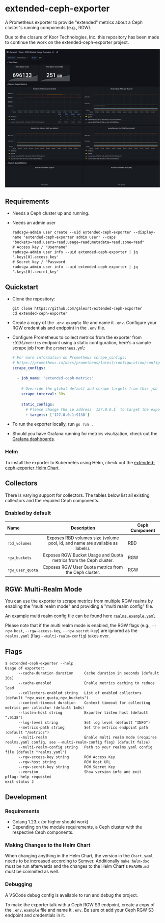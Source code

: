 # extended-ceph-exporter

A Prometheus exporter to provide "extended" metrics about a Ceph cluster's running components (e.g., RGW).

Due to the closure of Koor Technologies, Inc. this repository has been made to continue the work on the extended-ceph-exporter project.

[![Ceph - RGW Bucket Usage Overview Grafana Dashboard Screenshot](grafana/ceph-rgw-bucket-usage-overview.png)](grafana/)

## Requirements

* Needs a Ceph cluster up and running.

* Needs an admin user

    ```
    radosgw-admin user create --uid extended-ceph-exporter --display-name "extended-ceph-exporter admin user" --caps "buckets=read;users=read;usage=read;metadata=read;zone=read"
    # Access key / "Username"
    radosgw-admin user info --uid extended-ceph-exporter | jq '.keys[0].access_key'
    # Secret key / "Password
    radosgw-admin user info --uid extended-ceph-exporter | jq '.keys[0].secret_key'
    ```

## Quickstart

* Clone the repository:
  ```console
  git clone https://github.com/galexrt/extended-ceph-exporter
  cd extended-ceph-exporter
  ```

* Create a copy of the `.env.example` file and name it `.env`. Configure your RGW credentials and endpoint in the `.env` file.

* Configure Prometheus to collect metrics from the exporter from `:9138/metrics` endpoint using a static configuration, here's a sample scrape job from the `prometheus.yml`:

  ```yaml
  # For more information on Prometheus scrape_configs:
  # https://prometheus.io/docs/prometheus/latest/configuration/configuration/#scrape_config
  scrape_configs:

    - job_name: "extended-ceph-metrics"

      # Override the global default and scrape targets from this job every 30 seconds.
      scrape_interval: 30s

      static_configs:
        # Please change the ip address `127.0.0.1` to target the exporter is running
        - targets: ['127.0.0.1:9138']
  ```

* To run the exporter locally, run `go run .`

* Should you have Grafana running for metrics visulization, check out the [Grafana dashboards](grafana/).

### Helm

To install the exporter to Kubernetes using Helm, check out the [extended-ceph-exporter Helm Chart](charts/extended-ceph-exporter/).

## Collectors

There is varying support for collectors. The tables
below list all existing collectors and the required Ceph components.

### Enabled by default

| Name             |                                  Description                                  | Ceph Component |
| :--------------- | :---------------------------------------------------------------------------: | -------------- |
| `rbd_volumes`    | Exposes RBD volumes size (volume pool, id, and name are available as labels). | RBD            |
| `rgw_buckets`    |       Exposes RGW Bucket Usage and Quota metrics from the Ceph cluster.       | RGW            |
| `rgw_user_quota` |             Exposes RGW User Quota metrics from the Ceph cluster.             | RGW            |

## RGW: Multi-Realm Mode

You can use the exporter to scrape metrics from multiple RGW realms by enabling the "multi realm mode" and providing a "multi realm config" file.

An example multi realm config file can be found here [`realms.example.yaml`](realms.example.yaml).

Please note that if the multi realm mode is enabled, the RGW flags (e.g., `--rgw-host`, `--rgw-access-key`, `--rgw-secret-key`) are ignored as the `realms.yaml` (flag `--multi-realm-config`) takes over.

## Flags

```console
$ extended-ceph-exporter --help
Usage of exporter:
      --cache-duration duration     Cache duration in seconds (default 20s)
      --cache-enabled               Enable metrics caching to reduce load
      --collectors-enabled string   List of enabled collectors (default "rgw_user_quota,rgw_buckets")
      --context-timeout duration    Context timeout for collecting metrics per collector (default 1m0s)
      --listen-host string          Exporter listen host (default ":9138")
      --log-level string            Set log level (default "INFO")
      --metrics-path string         Set the metrics endpoint path (default "/metrics")
      --multi-realm                 Enable multi realm mode (requires realms.yaml config, see --multi-realm-config flag) (default false)
      --multi-realm-config string   Path to your realms.yaml config file (default "realms.yaml")
      --rgw-access-key string       RGW Access Key
      --rgw-host string             RGW Host URL
      --rgw-secret-key string       RGW Secret Key
      --version                     Show version info and exit
pflag: help requested
exit status 2
```

## Development

### Requirements

* Golang 1.23.x (or higher should work)
* Depending on the module requirements, a Ceph cluster with the respective Ceph components.

### Making Changes to the Helm Chart

When changing anything in the Helm Chart, the version in the `Chart.yaml` needs to be increased according to [Semver](https://semver.org/).
Additionally `make helm-doc` must be run afterwards and the changes to the Helm Chart's `README.md` must be commited as well.

### Debugging

A VSCode debug config is available to run and debug the project.

To make the exporter talk with a Ceph RGW S3 endpoint, create a copy of the `.env.example` file and name it `.env`.
Be sure ot add your Ceph RGW S3 endpoint and credentials in it.
